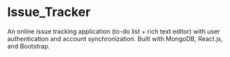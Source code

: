 # Issue_Tracker
An online issue tracking application (to-do list + rich text editor) with user authentication and account synchronization. Built with MongoDB, React.js, and Bootstrap. 
